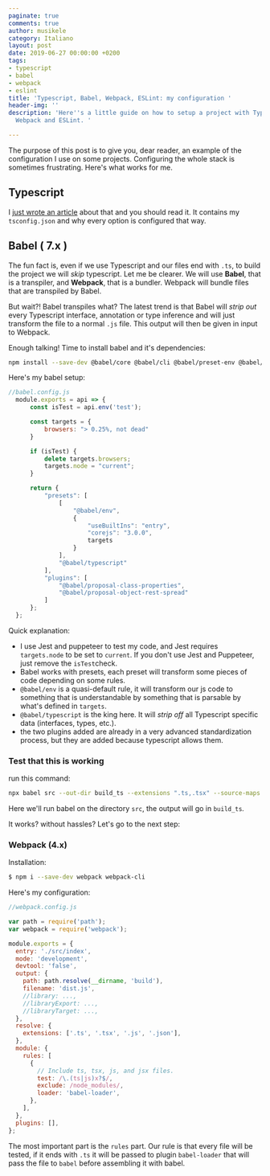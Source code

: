 ```yaml
---
paginate: true
comments: true
author: musikele
category: Italiano
layout: post
date: 2019-06-27 00:00:00 +0200
tags:
- typescript
- babel
- webpack
- eslint
title: 'Typescript, Babel, Webpack, ESLint: my configuration '
header-img: ''
description: 'Here''s a little guide on how to setup a project with Typescript, Babel,
  Webpack and ESLint. '

---
```

The purpose of this post is to give you, dear reader, an example of the configuration I use on some projects. Configuring the whole stack is sometimes frustrating. Here's what works for me.

## Typescript 

I [just wrote an article](https://michelenasti.com/2019/06/24/typescript-why-so-complicated.html) about that and you should read it. It contains my `tsconfig.json` and why every option is configured that way. 

## Babel ( 7.x )

The fun fact is, even if we use Typescript and our files end with `.ts`, to build the project we will _skip_ typescript. Let me be clearer. We will use **Babel**, that is a transpiler, and **Webpack**, that is a bundler. Webpack will bundle files that are transpiled by Babel. 

But wait?! Babel transpiles what? The latest trend is that Babel will _strip out_ every Typescript interface, annotation or type inference and will just transform the file to a normal `.js` file. This output will then be given in input to Webpack. 

Enough talking! Time to install babel and it's dependencies: 

```bash
npm install --save-dev @babel/core @babel/cli @babel/preset-env @babel/plugin-proposal-class-properties @babel/plugin-proposal-object-rest-spread @babel/preset-typescript
```

Here's my babel setup: 

```javascript
//babel.config.js
  module.exports = api => {
      const isTest = api.env('test');

      const targets = {
          browsers: "> 0.25%, not dead"
      }

      if (isTest) {
          delete targets.browsers;
          targets.node = "current";
      }

      return {
          "presets": [
              [
                  "@babel/env",
                  {
                      "useBuiltIns": "entry",
                      "corejs": "3.0.0",
                      targets
                  }
              ],
              "@babel/typescript"
          ],
          "plugins": [
              "@babel/proposal-class-properties",
              "@babel/proposal-object-rest-spread"
          ]
      };
  };
```

Quick explanation: 

* I use Jest and puppeteer to test my code, and Jest requires `targets.node` to be set to `current`. If you don't use Jest and Puppeteer, just remove the `isTest`check. 
* Babel works with presets, each preset will transform some pieces of code depending on some rules. 
* `@babel/env` is a quasi-default rule, it will transform our js code to something that is understandable by something that is parsable by what's defined in `targets`. 
* `@babel/typescript` is the king here. It will _strip off_ all Typescript specific data (interfaces, types, etc.). 
* the two plugins added are already in a very advanced standardization process, but they are added because typescript allows them. 

### Test that this is working 

run this command: 

```bash
npx babel src --out-dir build_ts --extensions ".ts,.tsx" --source-maps inline
```

 Here we'll run babel on the directory `src`, the output will go in `build_ts`_._ 

It works? without hassles? Let's go to the next step: 

### Webpack (4.x)

Installation: 

```bash
$ npm i --save-dev webpack webpack-cli
```

Here's my configuration: 

```javascript
//webpack.config.js

var path = require('path');
var webpack = require('webpack');

module.exports = {
  entry: './src/index',
  mode: 'development',
  devtool: 'false',
  output: {
    path: path.resolve(__dirname, 'build'),
    filename: 'dist.js',
    //library: ...,
    //libraryExport: ...,
    //libraryTarget: ...,
  },
  resolve: {
    extensions: ['.ts', '.tsx', '.js', '.json'],
  },
  module: {
    rules: [
      {
        // Include ts, tsx, js, and jsx files.
        test: /\.(ts|js)x?$/,
        exclude: /node_modules/,
        loader: 'babel-loader',
      },
    ],
  },
  plugins: [],
};
```

The most important part is the `rules` part. Our rule is that every file will be tested, if it ends with `.ts` it will be passed to plugin `babel-loader` that will pass the file to `babel` before assembling it with babel. 